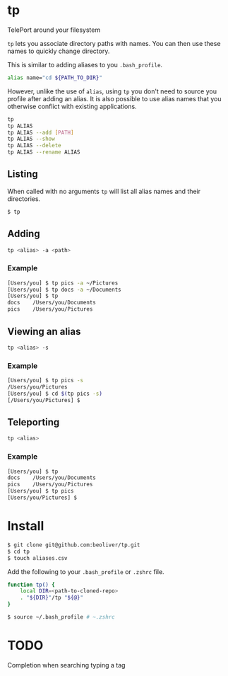 # tp

TelePort around your filesystem

`tp` lets you associate directory paths with names. You can then use these names to quickly change directory.

This is similar to adding aliases to you `.bash_profile`.

```sh
alias name="cd ${PATH_TO_DIR}"
```

However, unlike the use of `alias`, using `tp` you don't need to source you profile after adding an alias. It is also possible to use alias names that you otherwise conflict with existing applications.

```sh
tp
tp ALIAS
tp ALIAS --add [PATH]
tp ALIAS --show
tp ALIAS --delete
tp ALIAS --rename ALIAS
```

## Listing

When called with no arguments `tp` will list all alias names and their directories.

```sh
$ tp
```

## Adding

```sh
tp <alias> -a <path>
```

### Example

```sh
[Users/you] $ tp pics -a ~/Pictures
[Users/you] $ tp docs -a ~/Documents
[Users/you] $ tp
docs    /Users/you/Documents
pics    /Users/you/Pictures
```

## Viewing an alias

```sh
tp <alias> -s
```

### Example

```sh
[Users/you] $ tp pics -s
/Users/you/Pictures
[Users/you] $ cd $(tp pics -s)
[/Users/you/Pictures] $
```

## Teleporting

```sh
tp <alias>
```

### Example

```sh
[Users/you] $ tp
docs    /Users/you/Documents
pics    /Users/you/Pictures
[Users/you] $ tp pics
[Users/you/Pictures] $
```

# Install

```sh
$ git clone git@github.com:beoliver/tp.git
$ cd tp
$ touch aliases.csv
```

Add the following to your `.bash_profile` or `.zshrc` file.

```sh
function tp() {
    local DIR=<path-to-cloned-repo>
    . "${DIR}"/tp "${@}"
}
```

```sh
$ source ~/.bash_profile # ~.zshrc
```

# TODO

Completion when searching typing a tag
